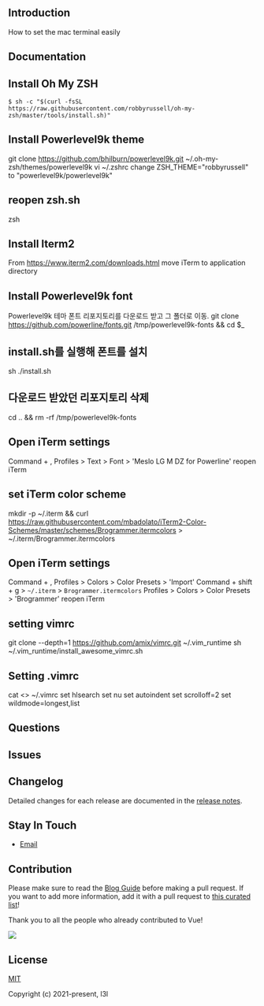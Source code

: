 ## Introduction
How to set the mac terminal easily

## Documentation



## Install Oh My ZSH
`$ sh -c "$(curl -fsSL https://raw.githubusercontent.com/robbyrussell/oh-my-zsh/master/tools/install.sh)"`

## Install Powerlevel9k theme
git clone https://github.com/bhilburn/powerlevel9k.git ~/.oh-my-zsh/themes/powerlevel9k
vi ~/.zshrc
change ZSH_THEME="robbyrussell" to "powerlevel9k/powerlevel9k"

## reopen zsh.sh
zsh

## Install Iterm2
From https://www.iterm2.com/downloads.html
move iTerm to application directory

## Install Powerlevel9k font
Powerlevel9k 테마 폰트 리포지토리를 다운로드 받고 그 폴더로 이동.
git clone https://github.com/powerline/fonts.git /tmp/powerlevel9k-fonts && cd $_

## install.sh를 실행해 폰트를 설치
sh ./install.sh

## 다운로드 받았던 리포지토리 삭제
cd .. && rm -rf /tmp/powerlevel9k-fonts

## Open iTerm settings
Command + ,
Profiles > Text > Font > 'Meslo LG M DZ for Powerline'
reopen iTerm

## set iTerm color scheme
mkdir -p ~/.iterm && curl https://raw.githubusercontent.com/mbadolato/iTerm2-Color-Schemes/master/schemes/Brogrammer.itermcolors > ~/.iterm/Brogrammer.itermcolors
## Open iTerm settings
Command + ,
Profiles > Colors > Color Presets > 'Import'
Command + shift + g > `~/.iterm` > `Brogrammer.itermcolors`
Profiles > Colors > Color Presets > 'Brogrammer'
reopen iTerm

## setting vimrc
git clone --depth=1 https://github.com/amix/vimrc.git ~/.vim_runtime
sh ~/.vim_runtime/install_awesome_vimrc.sh

## Setting .vimrc
cat <<EOF >> ~/.vimrc
set hlsearch
set nu
set autoindent
set scrolloff=2
set wildmode=longest,list


## Questions


## Issues


## Changelog

Detailed changes for each release are documented in the [release notes](https://github.com/l3l/github/releases).

## Stay In Touch

- [Email]()

## Contribution

Please make sure to read the [Blog Guide](https://blog.pigno.se/post/184576332493/완벽한-mac-작업환경-세팅하기-vim-zsh-tmux-iterm) before making a pull request. If you want to add more information, add it with a pull request to [this curated list](https://github.com/l3l/github.git)!

Thank you to all the people who already contributed to Vue!

<a href="https://github.com/vuejs/vue/graphs/contributors"><img src="https://opencollective.com/vuejs/contributors.svg?width=890" /></a>


## License

[MIT](https://opensource.org/licenses/MIT)

Copyright (c) 2021-present, l3l
